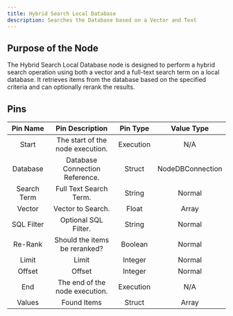 ```yaml
---
title: Hybrid Search Local Database
description: Searches the Database based on a Vector and Text
---
```


## Purpose of the Node
The Hybrid Search Local Database node is designed to perform a hybrid search operation using both a vector and a full-text search term on a local database. It retrieves items from the database based on the specified criteria and can optionally rerank the results.

## Pins

| Pin Name | Pin Description | Pin Type | Value Type |
|:----------:|:-------------:|:------:|:------:|
| Start | The start of the node execution. | Execution | N/A |
| Database | Database Connection Reference. | Struct | NodeDBConnection |
| Search Term | Full Text Search Term. | String | Normal |
| Vector | Vector to Search. | Float | Array |
| SQL Filter | Optional SQL Filter. | String | Normal |
| Re-Rank | Should the items be reranked? | Boolean | Normal |
| Limit | Limit | Integer | Normal |
| Offset | Offset | Integer | Normal |
| End | The end of the node execution. | Execution | N/A |
| Values | Found Items | Struct | Array |